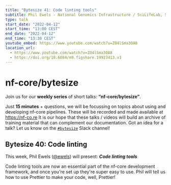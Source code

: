 ```yaml
---
title: "Bytesize 41: Code linting tools"
subtitle: Phil Ewels - National Genomics Infrastructure / SciLifeLab, Sweden
type: talk
start_date: "2022-04-12"
start_time: "13:00 CEST"
end_date: "2022-04-12"
end_time: "13:30 CEST"
youtube_embed: https://www.youtube.com/watch?v=ZO4lSma3OA8
location_url:
  - https://www.youtube.com/watch?v=ZO4lSma3OA8
  - https://doi.org/10.6084/m9.figshare.19923413.v1
---
```


# nf-core/bytesize

Join us for our **weekly series** of short talks: **“nf-core/bytesize”**.

Just **15 minutes** + questions, we will be focussing on topics about using and developing nf-core pipelines.
These will be recorded and made available at <https://nf-co.re>
It is our hope that these talks / videos will build an archive of training material that can complement our documentation. Got an idea for a talk? Let us know on the [`#bytesize`](https://nfcore.slack.com/channels/bytesize) Slack channel!

## Bytesize 40: Code linting

This week, Phil Ewels ([@ewels](https://github.com/ewels/)) will present: _**Code linting tools**_

Code linting tools are now an essential part of the nf-core development framework, and once you're set up they're super easy to use.
Phil will tell us how to use Prettier to make your code, well, Prettier!
